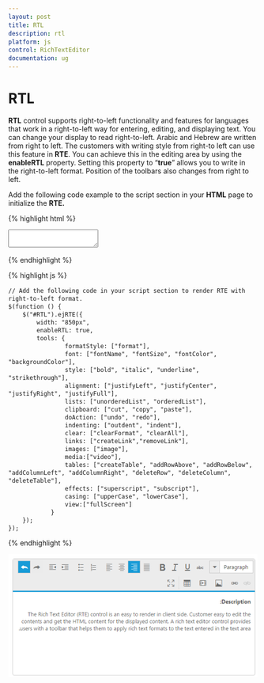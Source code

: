```yaml
---
layout: post
title: RTL
description: rtl
platform: js
control: RichTextEditor
documentation: ug
---
```


# RTL

**RTL** control supports right-to-left functionality and features for languages that work in a right-to-left way for entering, editing, and displaying text. You can change your display to read right-to-left. Arabic and Hebrew are written from right to left. The customers with writing style from right-to left can use this feature in **RTE**. You can achieve this in the editing area by using the **enableRTL** property. Setting this property to “**true**” allows you to write in the right-to-left format. Position of the toolbars also changes from right to left.

Add the following code example to the script section in your **HTML** page to initialize the **RTE.**

{% highlight html %}

<div class="rte">
    <textarea id="RTL"></textarea>
</div>

{% endhighlight %}

{% highlight js %}

    // Add the following code in your script section to render RTE with right-to-left format.
    $(function () {
        $("#RTL").ejRTE({
            width: "850px",
            enableRTL: true,
            tools: {
					formatStyle: ["format"],
                    font: ["fontName", "fontSize", "fontColor", "backgroundColor"],
                    style: ["bold", "italic", "underline", "strikethrough"],
                    alignment: ["justifyLeft", "justifyCenter", "justifyRight", "justifyFull"],
                    lists: ["unorderedList", "orderedList"],
                    clipboard: ["cut", "copy", "paste"],
                    doAction: ["undo", "redo"],
					indenting: ["outdent", "indent"],
                    clear: ["clearFormat", "clearAll"],
                    links: ["createLink","removeLink"],
                    images: ["image"],
					media:["video"],
                    tables: ["createTable", "addRowAbove", "addRowBelow", "addColumnLeft", "addColumnRight", "deleteRow", "deleteColumn", "deleteTable"],
                    effects: ["superscript", "subscript"],
                    casing: ["upperCase", "lowerCase"],
					view:["fullScreen"]
                }
        });
    });

{% endhighlight %}


![](RTL_images/RTL_img1.png)
